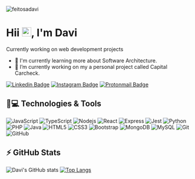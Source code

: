 <p align="left"><img src="https://komarev.com/ghpvc/?username=feitosadavi" alt="feitosadavi" /></p>

<h1 align = "justify"> Hii <img src="https://media.giphy.com/media/hvRJCLFzcasrR4ia7z/giphy.gif" width="25px">, I'm Davi</h1>

Currently working on web development projects

- 🌱 I'm currently learning more about Software Architecture.
- 🔭 I’m currently working on my a personal project called Capital Carcheck.


[![Linkedin Badge](https://img.shields.io/badge/-Linkedin-blue?style=for-the-badge&logo=Linkedin&logoColor=white&link=https://www.linkedin.com/in/davi-feitosa-53b409206/)](https://www.linkedin.com/in/davi-feitosa-53b409206/)
[![Instagram Badge](https://img.shields.io/badge/-Instagram-purple?style=for-the-badge&logo=instagram&logoColor=white&link=https://www.instagram.com/davi.feittosa/)](https://www.instagram.com/davi.feittosa/)
[![Protonmail Badge](https://img.shields.io/badge/ProtonMail-8B89CC?style=for-the-badge&logo=protonmail&logoColor=white&link=mailto:davifeitosa.dev@protonmail.com)](mailto:davifeitosa.dev@protonmail.com)

## 🚀💻 Technologies & Tools

![JavaScript](https://img.shields.io/badge/JavaScript-F7DF1E?style=for-the-badge&logo=javascript&logoColor=black)
![TypeScript](https://img.shields.io/badge/-TypeScript-007ACC?style=for-the-badge&logo=typescript)
![Nodejs](https://img.shields.io/badge/Node.js-43853D?style=for-the-badge&logo=node-dot-js&logoColor=white)
![React](https://img.shields.io/badge/React-20232A?style=for-the-badge&logo=react&logoColor=61DAFB)
![Express](https://img.shields.io/badge/Express.js-000000?style=for-the-badge&logo=express&logoColor=white)
![Jest](https://img.shields.io/badge/Jest-C21325?style=for-the-badge&logo=jest&logoColor=white)
![Python](https://img.shields.io/badge/Python-FFD43B?style=for-the-badge&logo=python&logoColor=darkgreen)
![PHP](https://img.shields.io/badge/PHP-777BB4?style=for-the-badge&logo=php&logoColor=white)
![Java](https://img.shields.io/badge/Java-ED8B00?style=for-the-badge&logo=java&logoColor=white)
![HTML5](https://img.shields.io/badge/HTML5-E34F26?style=for-the-badge&logo=html5&logoColor=white)
![CSS3](https://img.shields.io/badge/CSS3-1572B6?style=for-the-badge&logo=css3&logoColor=white)
![Bootstrap](https://img.shields.io/badge/Bootstrap-563D7C?style=for-the-badge&logo=bootstrap&logoColor=white)
![MongoDB](https://img.shields.io/badge/MongoDB-4EA94B?style=for-the-badge&logo=mongodb&logoColor=white)
![MySQL](https://img.shields.io/badge/MySQL-00000F?style=for-the-badge&logo=mysql&logoColor=white)
![Git](https://img.shields.io/badge/Git-F05032?style=for-the-badge&logo=git&logoColor=white)
![GitHub](https://img.shields.io/badge/GitHub-100000?style=for-the-badge&logo=github&logoColor=white)

## ⚡ GitHub Stats


![Davi's GitHub stats](https://github-readme-stats.vercel.app/api?username=feitosadavi&show_icons=true&theme=radical)
[![Top Langs](https://github-readme-stats.vercel.app/api/top-langs/?username=feitosadavi&langs_count=3&theme=radical)](https://github.com/feitosadavi/github-readme-stats)

<!--
**feitosadavi/feitosadavi** is a ✨ _special_ ✨ repository because its `README.md` (this file) appears on your GitHub profile.

Here are some ideas to get you started:

-  ...
-  I’m currently learning ...
- 👯 I’m looking to collaborate on ...
- 🤔 I’m looking for help with ...
- 💬 Ask me about ...
- 📫 How to reach me: ...
- 😄 Pronouns: ...
- ⚡ Fun fact: ...
-->
